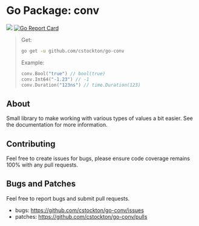 # Go Package: conv

  <a href="https://godoc.org/github.com/cstockton/go-conv"><img src="https://img.shields.io/badge/%20docs-reference-5272B4.svg?style=flat-square"></a> [![Go Report Card](https://goreportcard.com/badge/github.com/cstockton/go-conv)](https://goreportcard.com/report/github.com/cstockton/go-conv)

  > Get:
  > ```bash
  > go get -u github.com/cstockton/go-conv
  > ```
  >
  > Example:
  > ```Go
  > conv.Bool("true") // bool(true)
  > conv.Int64("-1.23") // -1
  > conv.Duration("123ns") // time.Duration(123)
  > ```


## About

Small library to make working with various types of values a bit easier. See the
documentation for more information.


## Contributing

Feel free to create issues for bugs, please ensure code coverage remains 100%
with any pull requests.


## Bugs and Patches

  Feel free to report bugs and submit pull requests.

  * bugs:
    <https://github.com/cstockton/go-conv/issues>
  * patches:
    <https://github.com/cstockton/go-conv/pulls>
